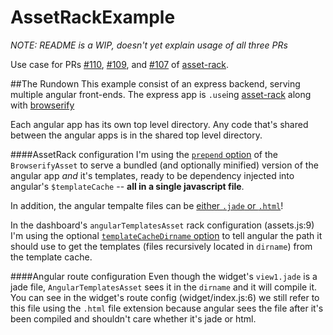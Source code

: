 AssetRackExample
================
_NOTE: README is a WIP, doesn't yet explain usage of all three PRs_

Use case for PRs [#110](https://github.com/techpines/asset-rack/pull/110), [#109](https://github.com/techpines/asset-rack/pull/109), and 
[#107](https://github.com/techpines/asset-rack/pull/107) of [asset-rack](https://github.com/techpines/asset-rack).

##The Rundown
This example consist of an express backend, serving multiple angular front-ends.
The express app is `.use`ing [asset-rack](https://github.com/techpines/asset-rack) along with [browserify](https://github.com/substack/node-browserify)

Each angular app has its own top level directory. 
Any code that's shared between the angular apps is in the shared top level directory.

####AssetRack configuration
I'm using the [`prepend` option](https://github.com/techpines/asset-rack/pull/109) of the `BrowserifyAsset` to 
serve a bundled (and optionally minified) version of the angular app *and* it's templates, ready to be dependency
injected into angular's `$templateCache` -- **all in a single javascript file**.

In addition, the angular tempalte files can be [either `.jade` or `.html`](https://github.com/techpines/asset-rack/pull/107)!

In the dashboard's `angularTemplatesAsset` rack  configuration (assets.js:9) I'm using the optional [`templateCacheDirname` option](https://github.com/techpines/asset-rack/pull/107) 
to tell angular the path it should use to get the templates (files recursively located in `dirname`) from the template cache.


####Angular route configuration
Even though the widget's `view1.jade` is a jade file, `AngularTemplatesAsset` sees it in the `dirname` and it will compile it.
You can see in the widget's route config (widget/index.js:6) we still refer to this file using the `.html` file extension because
angular sees the file after it's been compiled and shouldn't care whether it's jade or html.
